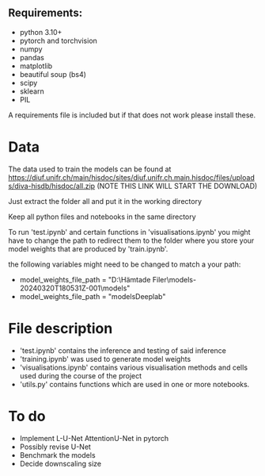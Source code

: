 ## Requirements:
* python 3.10+
* pytorch and torchvision
* numpy
* pandas
* matplotlib
* beautiful soup (bs4)
* scipy
* sklearn
* PIL

A requirements file is included but if that does not work please install these.
# Data
The data used to train the models can be found at https://diuf.unifr.ch/main/hisdoc/sites/diuf.unifr.ch.main.hisdoc/files/uploads/diva-hisdb/hisdoc/all.zip (NOTE THIS LINK WILL START THE DOWNLOAD)

Just extract the folder all and put it in the working directory

Keep all python files and notebooks in the same directory

To run 'test.ipynb' and certain functions in 'visualisations.ipynb' you might have to change the path to redirect them to the folder where you store your model weights that are produced by 'train.ipynb'.

the following variables might need to be changed to match a your path:
* model_weights_file_path = "D:\Hämtade Filer\models-20240320T180531Z-001\models"
* model_weights_file_path = "modelsDeeplab"


# File description
* 'test.ipynb' contains the inference and testing of said inference
* 'training.ipynb' was used to generate model weights
* 'visualisations.ipynb' contains various visualisation methods and cells used during the course of the project
* 'utils.py' contains functions which are used in one or more notebooks.

# To do 
* Implement L-U-Net AttentionU-Net in pytorch
* Possibly revise U-Net
* Benchmark the models
* Decide downscaling size
